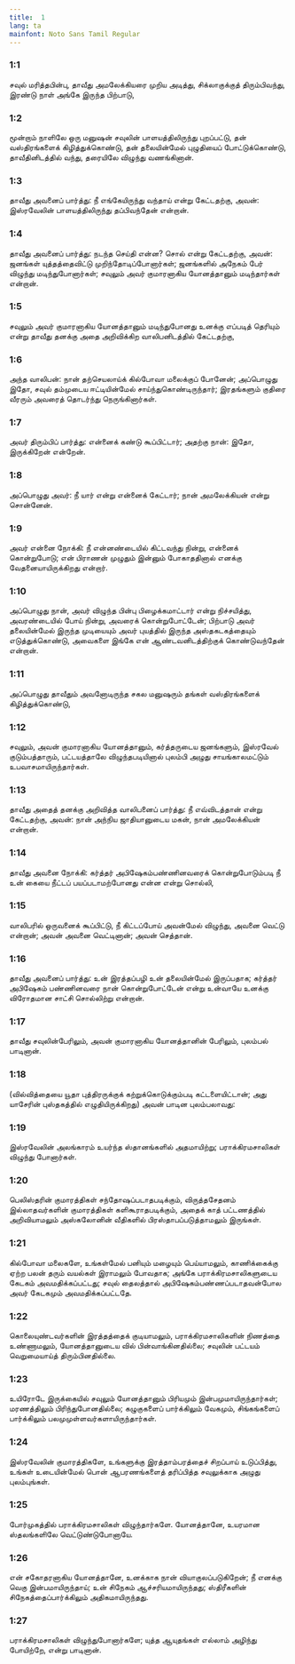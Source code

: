 ```yaml
---
title:  1
lang: ta
mainfont: Noto Sans Tamil Regular
---
```


###  1:1

சவுல் மரித்தபின்பு, தாவீது அமலேக்கியரை முறிய அடித்து, சிக்லாகுக்குத் திரும்பிவந்து, இரண்டு நாள் அங்கே இருந்த பிற்பாடு,

###  1:2

மூன்றாம் நாளிலே ஒரு மனுஷன் சவுலின் பாளயத்திலிருந்து புறப்பட்டு, தன் வஸ்திரங்களைக் கிழித்துக்கொண்டு, தன் தலையின்மேல் புழுதியைப் போட்டுக்கொண்டு, தாவீதினிடத்தில் வந்து, தரையிலே விழுந்து வணங்கினான்.

###  1:3

தாவீது அவனைப் பார்த்து: நீ எங்கேயிருந்து வந்தாய் என்று கேட்டதற்கு, அவன்: இஸ்ரவேலின் பாளயத்திலிருந்து தப்பிவந்தேன் என்றான்.

###  1:4

தாவீது அவனைப் பார்த்து: நடந்த செய்தி என்ன? சொல் என்று கேட்டதற்கு, அவன்: ஜனங்கள் யுத்தத்தைவிட்டு முறிந்தோடிப்போனார்கள்; ஜனங்களில் அநேகம் பேர் விழுந்து மடிந்துபோனார்கள்; சவுலும் அவர் குமாரனாகிய யோனத்தானும் மடிந்தார்கள் என்றான்.

###  1:5

சவுலும் அவர் குமாரனாகிய யோனத்தானும் மடிந்துபோனது உனக்கு எப்படித் தெரியும் என்று தாவீது தனக்கு அதை அறிவிக்கிற வாலிபனிடத்தில் கேட்டதற்கு,

###  1:6

அந்த வாலிபன்: நான் தற்செயலாய்க் கில்போவா மலைக்குப் போனேன்; அப்பொழுது இதோ, சவுல் தம்முடைய ஈட்டியின்மேல் சாய்ந்துகொண்டிருந்தார்; இரதங்களும் குதிரை வீரரும் அவரைத் தொடர்ந்து நெருங்கினார்கள்.

###  1:7

அவர் திரும்பிப் பார்த்து: என்னைக் கண்டு கூப்பிட்டார்; அதற்கு நான்: இதோ, இருக்கிறேன் என்றேன்.

###  1:8

அப்பொழுது அவர்: நீ யார் என்று என்னைக் கேட்டார்; நான் அமலேக்கியன் என்று சொன்னேன்.

###  1:9

அவர் என்னை நோக்கி: நீ என்னண்டையில் கிட்டவந்து நின்று, என்னைக் கொன்றுபோடு; என் பிராணன் முழுதும் இன்னும் போகாததினால் எனக்கு வேதனையாயிருக்கிறது என்றார்.

###  1:10

அப்பொழுது நான், அவர் விழுந்த பின்பு பிழைக்கமாட்டார் என்று நிச்சயித்து, அவரண்டையில் போய் நின்று, அவரைக் கொன்றுபோட்டேன்; பிற்பாடு அவர் தலையின்மேல் இருந்த முடியையும் அவர் புயத்தில் இருந்த அஸ்தகடகத்தையும் எடுத்துக்கொண்டு, அவைகளை இங்கே என் ஆண்டவனிடத்திற்குக் கொண்டுவந்தேன் என்றான்.

###  1:11

அப்பொழுது தாவீதும் அவனோடிருந்த சகல மனுஷரும் தங்கள் வஸ்திரங்களைக் கிழித்துக்கொண்டு,

###  1:12

சவுலும், அவன் குமாரனாகிய யோனத்தானும், கர்த்தருடைய ஜனங்களும், இஸ்ரவேல் குடும்பத்தாரும், பட்டயத்தாலே விழுந்தபடியினால் புலம்பி அழுது சாயங்காலமட்டும் உபவாசமாயிருந்தார்கள்.

###  1:13

தாவீது அதைத் தனக்கு அறிவித்த வாலிபனைப் பார்த்து: நீ எவ்விடத்தான் என்று கேட்டதற்கு, அவன்: நான் அந்நிய ஜாதியானுடைய மகன், நான் அமலேக்கியன் என்றான்.

###  1:14

தாவீது அவனை நோக்கி: கர்த்தர் அபிஷேகம்பண்ணினவரைக் கொன்றுபோடும்படி நீ உன் கையை நீட்டப் பயப்படாமற்போனது என்ன என்று சொல்லி,

###  1:15

வாலிபரில் ஒருவனைக் கூப்பிட்டு, நீ கிட்டப்போய் அவன்மேல் விழுந்து, அவனை வெட்டு என்றான்; அவன் அவனை வெட்டினான்; அவன் செத்தான்.

###  1:16

தாவீது அவனைப் பார்த்து: உன் இரத்தப்பழி உன் தலையின்மேல் இருப்பதாக; கர்த்தர் அபிஷேகம் பண்ணினவரை நான் கொன்றுபோட்டேன் என்று உன்வாயே உனக்கு விரோதமான சாட்சி சொல்லிற்று என்றான்.

###  1:17

தாவீது சவுலின்பேரிலும், அவன் குமாரனாகிய யோனத்தானின் பேரிலும், புலம்பல் பாடினான்.

###  1:18

(வில்வித்தையை யூதா புத்திரருக்குக் கற்றுக்கொடுக்கும்படி கட்டளையிட்டான்; அது யாசேரின் புஸ்தகத்தில் எழுதியிருக்கிறது) அவன் பாடின புலம்பலாவது:

###  1:19

இஸ்ரவேலின் அலங்காரம் உயர்ந்த ஸ்தானங்களில் அதமாயிற்று; பராக்கிரமசாலிகள் விழுந்து போனார்கள்.

###  1:20

பெலிஸ்தரின் குமாரத்திகள் சந்தோஷப்படாதபடிக்கும், விருத்தசேதனம் இல்லாதவர்களின் குமாரத்திகள் களிகூராதபடிக்கும், அதைக் காத் பட்டணத்தில் அறிவியாமலும் அஸ்கலோனின் வீதிகளில் பிரஸ்தாபப்படுத்தாமலும் இருங்கள்.

###  1:21

கில்போவா மலைகளே, உங்கள்மேல் பனியும் மழையும் பெய்யாமலும், காணிக்கைக்கு ஏற்ற பலன் தரும் வயல்கள் இராமலும் போவதாக; அங்கே பராக்கிரமசாலிகளுடைய கேடகம் அவமதிக்கப்பட்டது; சவுல் தைலத்தால் அபிஷேகம்பண்ணப்படாதவன்போல அவர் கேடகமும் அவமதிக்கப்பட்டதே.

###  1:22

கொலையுண்டவர்களின் இரத்தத்தைக் குடியாமலும், பராக்கிரமசாலிகளின் நிணத்தை உண்ணாமலும், யோனத்தானுடைய வில் பின்வாங்கினதில்லை; சவுலின் பட்டயம் வெறுமையாய்த் திரும்பினதில்லை.

###  1:23

உயிரோடே இருக்கையில் சவுலும் யோனத்தானும் பிரியமும் இன்பமுமாயிருந்தார்கள்; மரணத்திலும் பிரிந்துபோனதில்லை; கழுகுகளைப் பார்க்கிலும் வேகமும், சிங்கங்களைப் பார்க்கிலும் பலமுமுள்ளவர்களாயிருந்தார்கள்.

###  1:24

இஸ்ரவேலின் குமாரத்திகளே, உங்களுக்கு இரத்தாம்பரத்தைச் சிறப்பாய் உடுப்பித்து, உங்கள் உடையின்மேல் பொன் ஆபரணங்களைத் தரிப்பித்த சவுலுக்காக அழுது புலம்புங்கள்.

###  1:25

போர்முகத்தில் பராக்கிரமசாலிகள் விழுந்தார்களே. யோனத்தானே, உயரமான ஸ்தலங்களிலே வெட்டுண்டுபோனாயே.

###  1:26

என் சகோதரனாகிய யோனத்தானே, உனக்காக நான் வியாகுலப்படுகிறேன்; நீ எனக்கு வெகு இன்பமாயிருந்தாய்; உன் சிநேகம் ஆச்சரியமாயிருந்தது; ஸ்திரீகளின் சிநேகத்தைப்பார்க்கிலும் அதிகமாயிருந்தது.

###  1:27

பராக்கிரமசாலிகள் விழுந்துபோனார்களே; யுத்த ஆயுதங்கள் எல்லாம் அழிந்து போயிற்றே, என்று பாடினான்.

